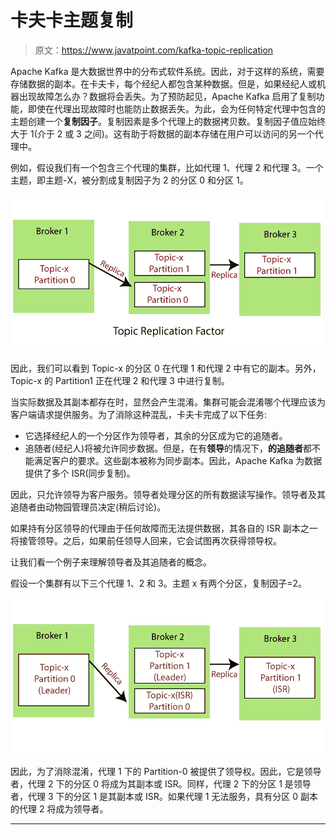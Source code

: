 # 卡夫卡主题复制

> 原文：<https://www.javatpoint.com/kafka-topic-replication>

Apache Kafka 是大数据世界中的分布式软件系统。因此，对于这样的系统，需要存储数据的副本。在卡夫卡，每个经纪人都包含某种数据。但是，如果经纪人或机器出现故障怎么办？数据将会丢失。为了预防起见，Apache Kafka 启用了复制功能，即使在代理出现故障时也能防止数据丢失。为此，会为任何特定代理中包含的主题创建一个**复制因子**。复制因素是多个代理上的数据拷贝数。复制因子值应始终大于 1(介于 2 或 3 之间)。这有助于将数据的副本存储在用户可以访问的另一个代理中。

例如，假设我们有一个包含三个代理的集群，比如代理 1、代理 2 和代理 3。一个主题，即主题-X，被分割成复制因子为 2 的分区 0 和分区 1。

![Kafka Topic Replication](img/b0a86598310e08dd9c3b40ccbb40effe.png)

因此，我们可以看到 Topic-x 的分区 0 在代理 1 和代理 2 中有它的副本。另外，Topic-x 的 Partition1 正在代理 2 和代理 3 中进行复制。

当实际数据及其副本都存在时，显然会产生混淆。集群可能会混淆哪个代理应该为客户端请求提供服务。为了消除这种混乱，卡夫卡完成了以下任务:

*   它选择经纪人的一个分区作为领导者，其余的分区成为它的追随者。
*   追随者(经纪人)将被允许同步数据。但是，在有**领导**的情况下，**的追随者**都不能满足客户的要求。这些副本被称为同步副本。因此，Apache Kafka 为数据提供了多个 ISR(同步复制)。

因此，只允许领导为客户服务。领导者处理分区的所有数据读写操作。领导者及其追随者由动物园管理员决定(稍后讨论)。

如果持有分区领导的代理由于任何故障而无法提供数据，其各自的 ISR 副本之一将接管领导。之后，如果前任领导人回来，它会试图再次获得领导权。

让我们看一个例子来理解领导者及其追随者的概念。

假设一个集群有以下三个代理 1、2 和 3。主题 x 有两个分区，复制因子=2。

![Kafka Topic Replication](img/865119bd5585061855415b891ada3d6b.png)

因此，为了消除混淆，代理 1 下的 Partition-0 被提供了领导权。因此，它是领导者，代理 2 下的分区 0 将成为其副本或 ISR。同样，代理 2 下的分区 1 是领导者，代理 3 下的分区 1 是其副本或 ISR。如果代理 1 无法服务，具有分区 0 副本的代理 2 将成为领导者。

* * *